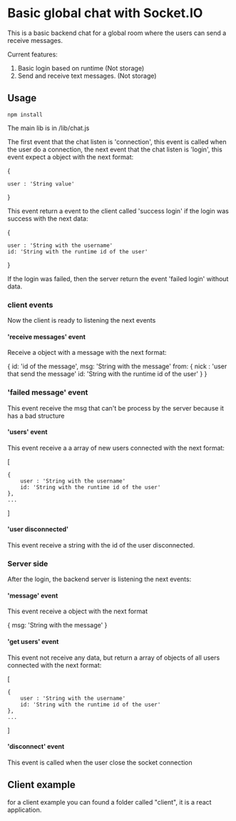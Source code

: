 # Basic global chat with Socket.IO

This is a basic backend chat for a global room where the users can send a receive messages.

Current features:
1. Basic login based on runtime (Not storage)
2. Send and receive text messages. (Not storage)

## Usage

```
npm install
```
The main lib is in /lib/chat.js


The first event that the chat listen is 'connection', this event is called when the user do a connection, the next event that the chat listen is 'login', this event expect a object with the next format:

{
    
    user : 'String value'
}

This event return a event to the client called 'success login' if the login was success with the next data:

{

    user : 'String with the username'
    id: 'String with the runtime id of the user'
} 

If the login was failed, then the server return the event 'failed login' without data.

### client events
Now the client is ready to listening the next events 

#### 'receive messages' event
Receive a object with a message with the next format:

{
    id: 'id of the message',
    msg: 'String with the message'
    from: {
        nick : 'user that send the message'
        id: 'String with the runtime id of the user'
    }
}

### 'failed message' event
This event receive the msg that can't be process by the server because it has a bad structure


#### 'users' event
This event receive a a array of new users connected with the next format:

[
    
    {
        user : 'String with the username'
        id: 'String with the runtime id of the user'
    },
    ...
]
#### 'user disconnected'
This event receive a string with the id of the user disconnected.

### Server side
After the login, the backend server is listening the next events:

#### 'message' event 
This event receive a object with the next format

{
    msg: 'String with the message'
}

#### 'get users' event
This event not receive any data, but return a array of objects of all users connected with the next format:

[
    
    {
        user : 'String with the username'
        id: 'String with the runtime id of the user'
    },
    ...
]

#### 'disconnect' event
This event is called when the user close the socket connection

## Client example
for a client example you can found a folder called "client", it is a react application.